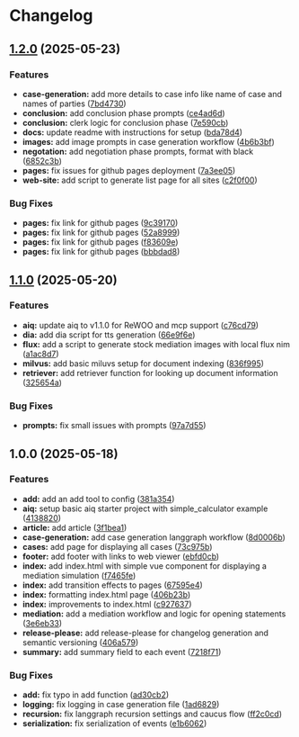 # Changelog

## [1.2.0](https://github.com/briancaffey/mediation-simulator/compare/v1.1.0...v1.2.0) (2025-05-23)


### Features

* **case-generation:** add more details to case info like name of case and names of parties ([7bd4730](https://github.com/briancaffey/mediation-simulator/commit/7bd473031f8ea9d05a5e1ed644f1ad8b8eea6235))
* **conclusion:** add conclusion phase prompts ([ce4ad6d](https://github.com/briancaffey/mediation-simulator/commit/ce4ad6d9052250eaf5c2ba4d3d5fd2613861e716))
* **conclusion:** clerk logic for conclusion phase ([7e590cb](https://github.com/briancaffey/mediation-simulator/commit/7e590cbfb0bf1c0a73da6550f992ede8e73607a1))
* **docs:** update readme with instructions for setup ([bda78d4](https://github.com/briancaffey/mediation-simulator/commit/bda78d47b1562013f456b93f2135357dd687f855))
* **images:** add image prompts in case generation workflow ([4b6b3bf](https://github.com/briancaffey/mediation-simulator/commit/4b6b3bf2b922c6d9905979d861434896748dda9c))
* **negotation:** add negotiation phase prompts, format with black ([6852c3b](https://github.com/briancaffey/mediation-simulator/commit/6852c3b653c8106b4bbe5e08b0f1f60be3b6693b))
* **pages:** fix issues for github pages deployment ([7a3ee05](https://github.com/briancaffey/mediation-simulator/commit/7a3ee058b3157207221ef9cbc40530e9de826e2d))
* **web-site:** add script to generate list page for all sites ([c2f0f00](https://github.com/briancaffey/mediation-simulator/commit/c2f0f0074b3b8c9f72e050e3c40d0a9379b49dad))


### Bug Fixes

* **pages:** fix link for github pages ([9c39170](https://github.com/briancaffey/mediation-simulator/commit/9c39170c3d3d1596eb258fd77b0fded5dd1409d3))
* **pages:** fix link for github pages ([52a8999](https://github.com/briancaffey/mediation-simulator/commit/52a89996498dd60f0b22ee37802786c0ef7a5a16))
* **pages:** fix link for github pages ([f83609e](https://github.com/briancaffey/mediation-simulator/commit/f83609e5ed885badc2edc2273c17d9b7347c376a))
* **pages:** fix link for github pages ([bbbdad8](https://github.com/briancaffey/mediation-simulator/commit/bbbdad8d6ca24bc28822d07e702132b261f56c1e))

## [1.1.0](https://github.com/briancaffey/mediation-simulator/compare/v1.0.0...v1.1.0) (2025-05-20)


### Features

* **aiq:** update aiq to v1.1.0 for ReWOO and mcp support ([c76cd79](https://github.com/briancaffey/mediation-simulator/commit/c76cd79d2c13dedaac6f8a1c911e3fa6076a268c))
* **dia:** add dia script for tts generation ([66e9f6e](https://github.com/briancaffey/mediation-simulator/commit/66e9f6ed9a6792b054a177c67c7104c8b6751150))
* **flux:** add a script to generate stock mediation images with local flux nim ([a1ac8d7](https://github.com/briancaffey/mediation-simulator/commit/a1ac8d7699599de028f4a7705111842388c28ef2))
* **milvus:** add basic miluvs setup for document indexing ([836f995](https://github.com/briancaffey/mediation-simulator/commit/836f9951db6728168ca4e2cadf43e9303ca0ee1e))
* **retriever:** add retriever function for looking up document information ([325654a](https://github.com/briancaffey/mediation-simulator/commit/325654a82d6ea72b0cd71f4b007eaed358cf9ad2))


### Bug Fixes

* **prompts:** fix small issues with prompts ([97a7d55](https://github.com/briancaffey/mediation-simulator/commit/97a7d55c84c6d7df1659a4663fd274d01b61e917))

## 1.0.0 (2025-05-18)


### Features

* **add:** add an add tool to config ([381a354](https://github.com/briancaffey/mediation-simulator/commit/381a354a6db8ca39eba409aa296376cefb51511d))
* **aiq:** setup basic aiq starter project with simple_calculator example ([4138820](https://github.com/briancaffey/mediation-simulator/commit/413882003ddcc57c138b3183c7f8031317c5d203))
* **article:** add article ([3f1bea1](https://github.com/briancaffey/mediation-simulator/commit/3f1bea16ce874eb3eb6d8867788eead5621b759a))
* **case-generation:** add case generation langgraph workflow ([8d0006b](https://github.com/briancaffey/mediation-simulator/commit/8d0006be6486b4be26554e7e4635a6be64b6cee5))
* **cases:** add page for displaying all cases ([73c975b](https://github.com/briancaffey/mediation-simulator/commit/73c975b22f31dee12bfb8631247f281084d90518))
* **footer:** add footer with links to web viewer ([ebfd0cb](https://github.com/briancaffey/mediation-simulator/commit/ebfd0cb16ecf92239b8142e4f061fbaa0ca27c82))
* **index:** add index.html with simple vue component for displaying a mediation simulation ([f7465fe](https://github.com/briancaffey/mediation-simulator/commit/f7465fe647ebd98341e43ee9933db107f69a7330))
* **index:** add transition effects to pages ([67595e4](https://github.com/briancaffey/mediation-simulator/commit/67595e49d1395cec2054443d62c385e0f63a5b49))
* **index:** formatting index.html page ([406b23b](https://github.com/briancaffey/mediation-simulator/commit/406b23b2bd9926dc18169e490a7a04a7db3534e8))
* **index:** improvements to index.html ([c927637](https://github.com/briancaffey/mediation-simulator/commit/c92763716155788b767b452d92a724758d51ee23))
* **mediation:** add a mediation workflow and logic for opening statements ([3e6eb33](https://github.com/briancaffey/mediation-simulator/commit/3e6eb331d19a55cdda30d0ae92e4f445e3ce83a0))
* **release-please:** add release-please for changelog generation and semantic versioning ([406a579](https://github.com/briancaffey/mediation-simulator/commit/406a579ca05fb8f608f42ba960449c5c6901ef46))
* **summary:** add summary field to each event ([7218f71](https://github.com/briancaffey/mediation-simulator/commit/7218f7125e2c9d26368f03887f4591c84edb7a1a))


### Bug Fixes

* **add:** fix typo in add function ([ad30cb2](https://github.com/briancaffey/mediation-simulator/commit/ad30cb2bd68890673eccb6471574c88b0a80336c))
* **logging:** fix logging in case generation file ([1ad6829](https://github.com/briancaffey/mediation-simulator/commit/1ad682945317026dd105d568aa691d0796132da7))
* **recursion:** fix langgraph recursion settings and caucus flow ([ff2c0cd](https://github.com/briancaffey/mediation-simulator/commit/ff2c0cd488db1024744d6fd5360ee320d18018a3))
* **serialization:** fix serialization of events ([e1b6062](https://github.com/briancaffey/mediation-simulator/commit/e1b6062ca172ac2289458ed80b561141c171b70c))

